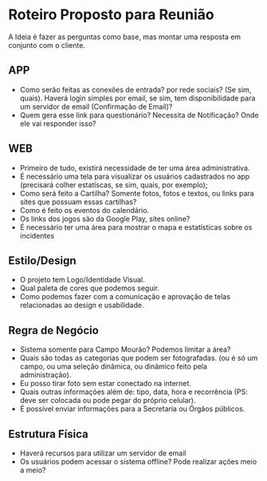 # Roteiro Proposto para Reunião
A Ideia é fazer as perguntas como base, mas montar uma resposta em conjunto com o cliente.

## APP
- Como serão feitas as conexões de entrada? por rede sociais? (Se sim, quais). Haverá login simples por email, se sim, tem disponibilidade para um servidor de email (Confirmação de Email)?
- Quem gera esse link para questionário? Necessita de Notificação? Onde ele vai responder isso?

## WEB
- Primeiro de tudo, existirá necessidade de ter uma área administrativa.
- É necessário uma tela para visualizar os usuários cadastrados no app (precisará colher estatíscas, se sim, quais, por exemplo);
- Como será feito a Cartilha? Somente fotos, fotos e textos, ou links para sites que possuam essas cartilhas?
- Como é feito os eventos do calendário.
- Os links dos jogos são da Google Play, sites online?
- É necessário ter uma área para mostrar o mapa e estatísticas sobre os incidentes

## Estilo/Design
- O projeto tem Logo/Identidade Visual.
- Qual paleta de cores que podemos seguir.
- Como podemos fazer com a comunicação e aprovação de telas relacionadas ao design e usabilidade.

## Regra de Negócio
- Sistema somente para Campo Mourão? Podemos limitar a área?
- Quais são todas as categorias que podem ser fotografadas. (ou é só um campo, ou uma seleção dinâmica, ou dinâmico feito pela administração).
- Eu posso tirar foto sem estar conectado na internet.
- Quais outras informações além de: tipo, data, hora e recorrência (PS: deve ser colocada ou pode pegar do próprio celular).
- É possível enviar informações para a Secretaria ou Órgãos públicos.

## Estrutura Física
- Haverá recursos para utilizar um servidor de email
- Os usuários podem acessar o sistema offline? Pode realizar ações meio a meio?
